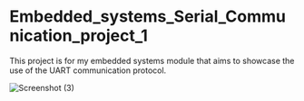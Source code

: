 # Embedded_systems_Serial_Communication_project_1
This project is for my embedded systems module that aims to showcase the use of the UART communication protocol. 

![Screenshot (3)](https://github.com/Fatimaaax/Embedded_systems_Serial_Communication_project_1/assets/80466055/76fdcedc-729f-4b41-ba90-3c2e446738fa)


